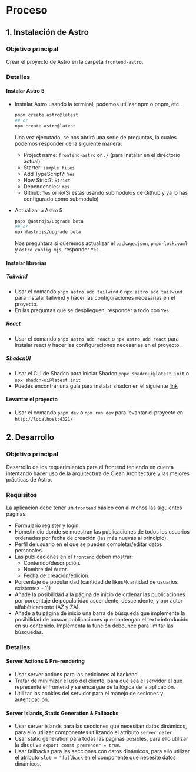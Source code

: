 # Proceso
## 1. Instalación de Astro
### Objetivo principal
Crear el proyecto de Astro en la carpeta `frontend-astro`.
### Detalles
#### Instalar Astro 5
- Instalar Astro usando la terminal, podemos utilizar npm o pnpm, etc..
    ```bash
    pnpm create astro@latest
    ## or
    npm create astro@latest
    ```	

    Una vez ejecutado, se nos abrirá una serie de preguntas, la cuales podemos responder de la siguiente manera:

    - Project name: `frontend-astro` or `./` (para instalar en el directorio actual)
    - Starter: `sample files`
    - Add TypeScript?: `Yes`
    - How Strict?: `Strict`
    - Dependencies: `Yes`
    - Github: `Yes` or `No`(Si estas usando submodulos de Github y ya lo has configurado como submodulo)

- Actualizar a Astro 5
    ```bash
    pnpx @astrojs/upgrade beta
    ## or
    npx @astrojs/upgrade beta
    ```

    Nos preguntara si queremos actualizar el `package.json`, `pnpm-lock.yaml` y `astro.config.mjs`, responder `Yes`.

#### Instalar librerías
##### Tailwind
- Usar el comando `pnpx astro add tailwind` o `npx astro add tailwind` para instalar tailwind y hacer las configuraciones necesarias en el proyecto.
- En las preguntas que se desplieguen, responder a todo con `Yes`.
##### React
- Usar el comando `pnpx astro add react` o `npx astro add react` para instalar react y hacer las configuraciones necesarias en el proyecto.
##### ShadcnUI
- Usar el CLI de Shadcn para iniciar Shadcn `pnpx shadcnui@latest init` o `npx shadcn-ui@latest init`
- Puedes encontrar una guía para instalar shadcn en el siguiente [link](https://ui.shadcn.com/docs/installation/astro)

#### Levantar el proyecto
- Usar el comando `pnpm dev` o `npm run dev` para levantar el proyecto en `http://localhost:4321/`
## 2. Desarrollo 
### Objetivo principal
Desarrollo de los requerimientos para el frontend teniendo en cuenta intentando hacer uso de la arquitectura de Clean Architecture y las mejores prácticas de Astro.
### Requisitos
La aplicación debe tener un `frontend` básico con al menos las siguientes páginas:
- Formulario register y login.
- Home/Inicio donde se muestran las publicaciones de todos los usuarios ordenadas por fecha de creación (las más nuevas al principio).
- Perfil de usuario en el que se pueden completar/editar datos personales.
- Las publicaciones en el `frontend` deben mostrar:
    - Contenido/descripción.
    - Nombre del Autor.
    - Fecha de creación/edición.
- Porcentaje de popularidad (cantidad de likes/(cantidad de usuarios existentes - 1))
- Añade la posibilidad a la página de inicio de ordenar las publicaciones por porcentaje de popularidad ascendente, descendente, y por autor alfabéticamente (AZ y ZA).
- Añade a tu página de inicio una barra de búsqueda que implemente la posibilidad de buscar publicaciones que contengan el texto introducido en su contenido. Implementa la función debounce para limitar las búsquedas.
### Detalles
#### Server Actions & Pre-rendering
- Usar server actions para las peticiones al backend.
- Tratar de minimizar el uso del cliente, para que sea el servidor el que represente el frontend y se encargue de la lógica de la aplicación.
- Utilizar las cookies del servidor para el manejo de sesiones y autenticación.
#### Server Islands, Static Generation & Fallbacks
- Usar server islands para las secciones que necesitan datos dinámicos, para ello utilizar componentes utilizando el atributo `server:defer`.
- Usar static generation para todas las paginas posibles, para ello utilizar la directiva `export const prerender = true`.
- Usar fallbacks para las secciones con datos dinámicos, para ello utilizar el atributo `slot = "fallback` en el componente que necesite datos dinámicos.



